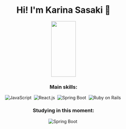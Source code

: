 <div align="center">

  # Hi! I'm Karina Sasaki 👋

  <img width="40%" height="180px" src="https://github-readme-stats.vercel.app/api/top-langs/?username=karinasasaki&layout=compact&hide_border=true&title_color=fff&text_color=fff&bg_color=0d1117"/>

  ### Main skills:
  ![JavaScript](https://img.shields.io/badge/JavaScript-323330?style=for-the-badge&logo=javascript&logoColor=F7DF1E)&nbsp;
  ![React.js](https://img.shields.io/badge/React-20232A?style=for-the-badge&logo=react&logoColor=61DAFB)&nbsp;
  ![Spring Boot](https://img.shields.io/badge/Spring-6DB33F?style=for-the-badge&logo=spring&logoColor=white)&nbsp;
  ![Ruby on Rails](https://img.shields.io/badge/Ruby_on_Rails-CC0000?style=for-the-badge&logo=ruby-on-rails&logoColor=white)&nbsp;

  ### Studying in this moment:
  ![Spring Boot](https://img.shields.io/badge/Spring-6DB33F?style=for-the-badge&logo=spring&logoColor=white)&nbsp;

</div>
